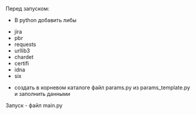 Перед запуском:
 * В python добавить либы
  - jira
  - pbr
  - requests
  - urllib3
  - chardet
  - certifi
  - idna
  - six
* создать в корневом каталоге файл params.py из params_template.py и заполнить данными

Запуск - файл main.py
